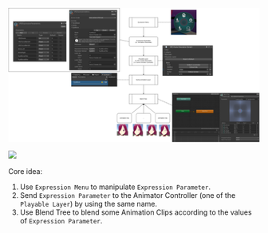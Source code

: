 ![](workflow.drawio.png)

![](demo.gif)

Core idea:

1. Use `Expression Menu` to manipulate `Expression Parameter`.
2. Send `Expression Parameter` to the Animator Controller (one of the `Playable Layer`) by using the same name.
3. Use Blend Tree to blend some Animation Clips according to the values of `Expression Parameter`.